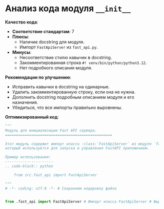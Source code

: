 # Анализ кода модуля `__init__`

**Качество кода**:

- **Соответствие стандартам**: 7
- **Плюсы**:
    - Наличие docstring для модуля.
    - Импорт `FastApiServer` из `fast_api.py`.
- **Минусы**:
    - Несоответствие стилю кавычек в docstring.
    - Закомментированная строка `#! venv/bin/python/python3.12`.
    - Нет подробного описания модуля.

**Рекомендации по улучшению**:

- Исправить кавычки в docstring на одинарные.
- Удалить закомментированную строку, если она не нужна.
- Дополнить docstring подробным описанием модуля и его назначения.
- Убедиться, что все импорты правильно выровнены.

**Оптимизированный код**:

```python
"""
Модуль для инициализации Fast API сервера.
=================================================

Этот модуль содержит импорт класса :class:`FastApiServer` из модуля `fast_api.py`,
который используется для запуска и управления FastAPI приложением.

Пример использования:
----------------------
.. code-block:: python

    from src.fast_api import FastApiServer

"""
# -*- coding: utf-8 -*- # Сохраняем кодировку файла


from .fast_api import FastApiServer # Импорт класса FastApiServer # Выравнивание импорта
```